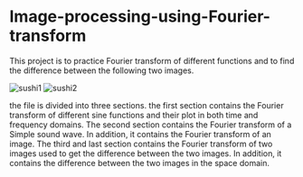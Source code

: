 # Image-processing-using-Fourier-transform
This project is to practice Fourier transform of different functions and to find the difference between the following two images. 

![sushi1](https://user-images.githubusercontent.com/56048909/147371749-02d0181e-4770-4985-859e-fbe12002fcce.jpg) 
![sushi2](https://user-images.githubusercontent.com/56048909/147371750-82a70d30-04db-4208-9383-c3bb6c2597de.jpg)

the file is divided into three sections. 
the first section contains the Fourier transform of different sine functions and their plot in both time and frequency domains. 
The second section contains the Fourier transform of a Simple sound wave. In addition, it contains the Fourier transform of an image. 
The third and last section contains the Fourier transform of two images used to get the difference between the two images. In addition, it contains the difference between the two images in the space domain. 
